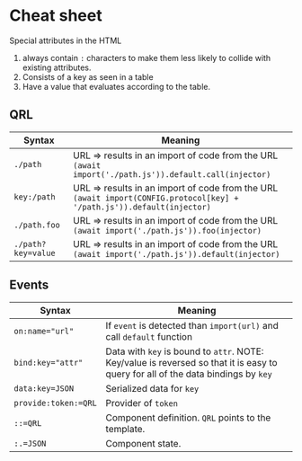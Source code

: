 # Cheat sheet

Special attributes in the HTML

1. always contain `:` characters to make them less likely to collide with existing attributes.
2. Consists of a key as seen in a table
3. Have a value that evaluates according to the table.

## QRL

| Syntax             | Meaning                                                                                                                             |
| ------------------ | ----------------------------------------------------------------------------------------------------------------------------------- |
| `./path`           | URL => results in an import of code from the URL <div> `(await import('./path.js')).default.call(injector) `</div>                  |
| `key:/path`        | URL => results in an import of code from the URL <div> `(await import(CONFIG.protocol[key] + '/path.js')).default(injector) `</div> |
| `./path.foo`       | URL => results in an import of code from the URL <div> `(await import('./path.js')).foo(injector) `</div>                           |
| `./path?key=value` | URL => results in an import of code from the URL <div> `(await import('./path.js')).default(injector) `</div>                       |

## Events

| Syntax               | Meaning                                                                                                                           |
| -------------------- | --------------------------------------------------------------------------------------------------------------------------------- |
| `on:name="url"`      | If `event` is detected than `import(url)` and call `default` function                                                             |
| `bind:key="attr"`    | Data with `key` is bound to `attr`. NOTE: Key/value is reversed so that it is easy to query for all of the data bindings by `key` |
| `data:key=JSON`      | Serialized data for `key`                                                                                                         |
| `provide:token:=QRL` | Provider of `token`                                                                                                               |
| `::=QRL`             | Component definition. `QRL` points to the template.                                                                               |
| `:.=JSON`            | Component state.                                                                                                                  |
